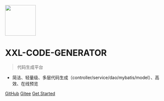 <img src="https://www.xuxueli.com/xxl-job/data/images/xxl-logo.png" width="100" >

# XXL-CODE-GENERATOR

> 代码生成平台

- 简洁、轻量级、多层代码生成（controller/service/dao/mybatis/model）、高效、在线预览


[GitHub](https://github.com/xuxueli/xxl-code-generator/)
[Gitee](http://gitee.com/xuxueli0323/xxl-code-generator)
[Get Started](#《代码生成平台XXL-CODE-GENERATOR》)